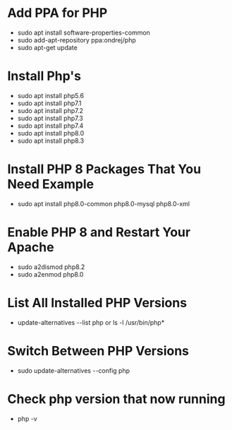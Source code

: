# Add PPA for PHP
- sudo apt install software-properties-common
- sudo add-apt-repository ppa:ondrej/php
- sudo apt-get update
# Install Php's
- sudo apt install php5.6
- sudo apt install php7.1
- sudo apt install php7.2
- sudo apt install php7.3
- sudo apt install php7.4
- sudo apt install php8.0
- sudo apt install php8.3
# Install PHP 8 Packages That You Need Example
- sudo apt install php8.0-common php8.0-mysql php8.0-xml
# Enable PHP 8 and Restart Your Apache
- sudo a2dismod php8.2
- sudo a2enmod php8.0
# List All Installed PHP Versions
- update-alternatives --list php or ls -l /usr/bin/php*
# Switch Between PHP Versions
- sudo update-alternatives --config php
# Check php version that now running
- php -v
